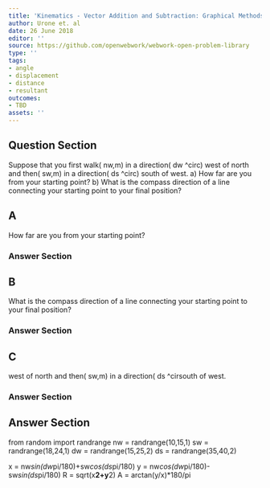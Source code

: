 ```yaml
---
title: 'Kinematics - Vector Addition and Subtraction: Graphical Methods'
author: Urone et. al
date: 26 June 2018
editor: ''
source: https://github.com/openwebwork/webwork-open-problem-library
type: ''
tags:
- angle
- displacement
- distance
- resultant
outcomes:
- TBD
assets: ''
---
```


## Question Section 

Suppose that you first walk( nw,m) in a direction( dw ^circ) west of north and then( sw,m) in a direction( ds ^circ) south of west.
a) How far are you from your starting point?
b) What is the compass direction of a line connecting your starting point to your final position?
## A
How far are you from your starting point?
### Answer Section
## B
What is the compass direction of a line connecting your starting point to your final position?
### Answer Section
## C
west of north and then( sw,m) in a direction( ds ^cirsouth of west.
### Answer Section


## Answer Section

from random import randrange
nw = randrange(10,15,1)
sw = randrange(18,24,1)
dw = randrange(15,25,2)
ds = randrange(35,40,2)

x = nw*sin(dw*pi/180)+sw*cos(ds*pi/180)
y = nw*cos(dw*pi/180)-sw*sin(ds*pi/180)
R = sqrt(x**2+y**2)
A = arctan(y/x)*180/pi